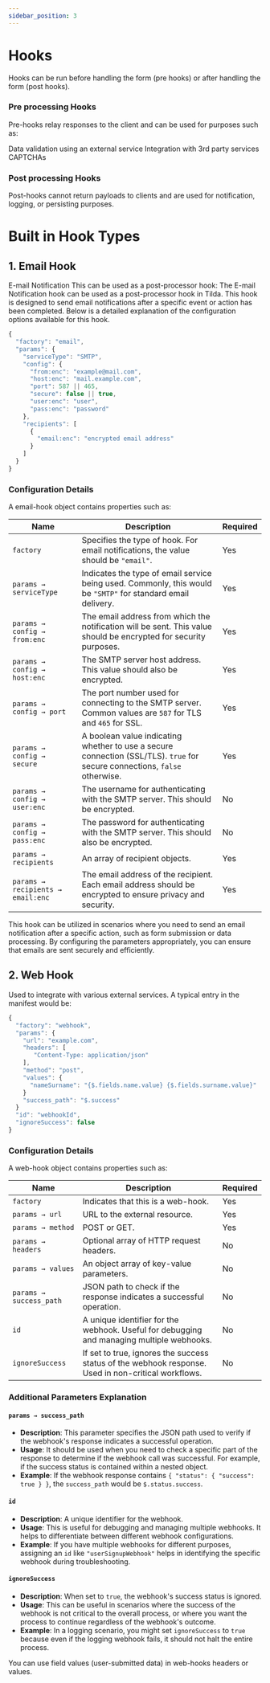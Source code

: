 ```yaml
---
sidebar_position: 3
---
```


# Hooks

Hooks can be run before handling the form (pre hooks) or after handling the form (post hooks).

### Pre processing Hooks

Pre-hooks relay responses to the client and can be used for purposes such as:

Data validation using an external service
Integration with 3rd party services
CAPTCHAs

### Post processing Hooks

Post-hooks cannot return payloads to clients and are used for notification, logging, or persisting purposes.

# Built in Hook Types

## 1. Email Hook

E-mail Notification
This can be used as a post-processor hook:
The E-mail Notification hook can be used as a post-processor hook in Tilda. This hook is designed to send email notifications after a specific event or action has been completed. Below is a detailed explanation of the configuration options available for this hook.

```jsx
{
  "factory": "email",
  "params": {
    "serviceType": "SMTP",
    "config": {
      "from:enc": "example@mail.com",
      "host:enc": "mail.example.com",
      "port": 587 || 465,
      "secure": false || true,
      "user:enc": "user",
      "pass:enc": "password"
    },
    "recipients": [
      {
        "email:enc": "encrypted email address"
      }
    ]
  }
}
```

### Configuration Details
A email-hook object contains properties such as:

| Name                              | Description                                                                                                                | Required |
| --------------------------------- | -------------------------------------------------------------------------------------------------------------------------- | -------- |
| `factory`                         | Specifies the type of hook. For email notifications, the value should be `"email"`.                                        | Yes      |
| `params → serviceType`            | Indicates the type of email service being used. Commonly, this would be `"SMTP"` for standard email delivery.              | Yes      |
| `params → config → from:enc`      | The email address from which the notification will be sent. This value should be encrypted for security purposes.          | Yes      |
| `params → config → host:enc`      | The SMTP server host address. This value should also be encrypted.                                                         | Yes      |
| `params → config → port`          | The port number used for connecting to the SMTP server. Common values are `587` for TLS and `465` for SSL.                 | Yes      |
| `params → config → secure`        | A boolean value indicating whether to use a secure connection (SSL/TLS). `true` for secure connections, `false` otherwise. | Yes      |
| `params → config → user:enc`      | The username for authenticating with the SMTP server. This should be encrypted.                                            | No       |
| `params → config → pass:enc`      | The password for authenticating with the SMTP server. This should also be encrypted.                                       | No       |
| `params → recipients`             | An array of recipient objects.                                                                                             | Yes      |
| `params → recipients → email:enc` | The email address of the recipient. Each email address should be encrypted to ensure privacy and security.                 | Yes      |


This hook can be utilized in scenarios where you need to send an email notification after a specific action, such as form submission or data processing. By configuring the parameters appropriately, you can ensure that emails are sent securely and efficiently.

## 2. Web Hook

Used to integrate with various external services. A typical entry in the manifest would be:

```jsx
{
  "factory": "webhook",
  "params": {
    "url": "example.com",
    "headers": [
       "Content-Type: application/json"
    ],
    "method": "post",
    "values": {
      "nameSurname": "{$.fields.name.value} {$.fields.surname.value}"
    }
    "success_path": "$.success"
  }
  "id": "webhookId",
  "ignoreSuccess": false
}
```
### Configuration Details
A web-hook object contains properties such as:

| Name               | Description                              | Required |
| ------------------ | ---------------------------------------- | -------- |
| `factory`          | Indicates that this is a web-hook.       | Yes      |
| `params → url`     | URL to the external resource.            | Yes      |
| `params → method`  | POST or GET.                             | Yes      |
| `params → headers` | Optional array of HTTP request headers.  | No       |
| `params → values`  | An object array of key-value parameters. | No       |
| `params → success_path`  | JSON path to check if the response indicates a successful operation. | No       |
| `id`  | A unique identifier for the webhook. Useful for debugging and managing multiple webhooks. | No       |
| `ignoreSuccess`  | If set to true, ignores the success status of the webhook response. Used in non-critical workflows. | No       |

### Additional Parameters Explanation

#### `params → success_path`

- **Description**: This parameter specifies the JSON path used to verify if the webhook's response indicates a successful operation.
- **Usage**: It should be used when you need to check a specific part of the response to determine if the webhook call was successful. For example, if the success status is contained within a nested object.
- **Example**: If the webhook response contains `{ "status": { "success": true } }`, the `success_path` would be `$.status.success`.

#### `id`

- **Description**: A unique identifier for the webhook.
- **Usage**: This is useful for debugging and managing multiple webhooks. It helps to differentiate between different webhook configurations.
- **Example**: If you have multiple webhooks for different purposes, assigning an `id` like `"userSignupWebhook"` helps in identifying the specific webhook during troubleshooting.

#### `ignoreSuccess`

- **Description**: When set to `true`, the webhook's success status is ignored.
- **Usage**: This can be useful in scenarios where the success of the webhook is not critical to the overall process, or where you want the process to continue regardless of the webhook's outcome.
- **Example**: In a logging scenario, you might set `ignoreSuccess` to `true` because even if the logging webhook fails, it should not halt the entire process.


You can use field values (user-submitted data) in web-hooks headers or values.
